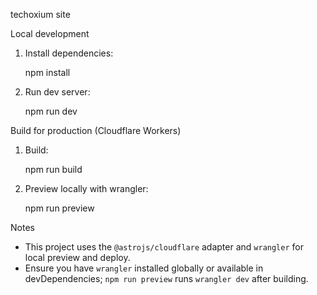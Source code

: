 techoxium site

Local development

1. Install dependencies:

	npm install

2. Run dev server:

	npm run dev

Build for production (Cloudflare Workers)

1. Build:

	npm run build

2. Preview locally with wrangler:

	npm run preview

Notes

- This project uses the `@astrojs/cloudflare` adapter and `wrangler` for local preview and deploy.
- Ensure you have `wrangler` installed globally or available in devDependencies; `npm run preview` runs `wrangler dev` after building.
